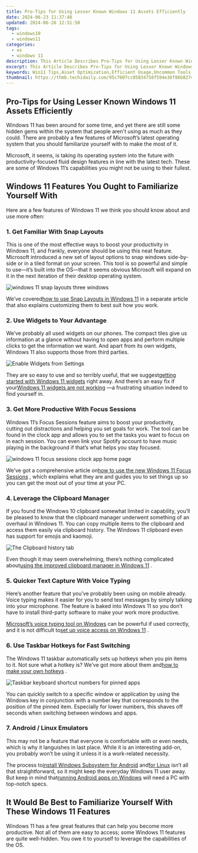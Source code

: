 ```yaml
---
title: Pro-Tips for Using Lesser Known Windows 11 Assets Efficiently
date: 2024-06-23 11:37:48
updated: 2024-06-26 12:51:50
tags:
  - windows10
  - windows11
categories:
  - os
  - windows 11
description: This Article Describes Pro-Tips for Using Lesser Known Windows 11 Assets Efficiently
excerpt: This Article Describes Pro-Tips for Using Lesser Known Windows 11 Assets Efficiently
keywords: Win11 Tips,Asset Optimization,Efficient Usage,Uncommon Tools,Resource Management,Windows Enhancement,Pro Tech Guide
thumbnail: https://thmb.techidaily.com/95c7607cc85834758f594e36f86b8274633568f32ba37267dd79e6e802f121e2.png
---
```


## Pro-Tips for Using Lesser Known Windows 11 Assets Efficiently

 Windows 11 has been around for some time, and yet there are still some hidden gems within the system that people aren't using as much as they could. There are probably a few features of Microsoft’s latest operating system that you should familiarize yourself with to make the most of it.

 Microsoft, it seems, is taking its operating system into the future with productivity-focused fluid design features in line with the latest tech. These are some of Windows 11’s capabilities you might not be using to their fullest.

## Windows 11 Features You Ought to Familiarize Yourself With

 Here are a few features of Windows 11 we think you should know about and use more often:

### 1\. Get Familiar With Snap Layouts

 This is one of the most effective ways to boost your productivity in Windows 11, and frankly, everyone should be using this neat feature. Microsoft introduced a new set of layout options to snap windows side-by-side or in a tiled format on your screen. This tool is so powerful and simple to use—it’s built into the OS—that it seems obvious Microsoft will expand on it in the next iteration of their desktop operating system.

![windows 11 snap layouts three windows](https://static1.makeuseofimages.com/wordpress/wp-content/uploads/2021/08/windows-11-snap-layouts-three-windows.jpg)

 We’ve covered[how to use Snap Layouts in Windows 11](https://www.makeuseof.com/how-to-use-snap-layouts-in-windows-11/) in a separate article that also explains customizing them to best suit how you work.

### 2\. Use Widgets to Your Advantage

 We’ve probably all used widgets on our phones. The compact tiles give us information at a glance without having to open apps and perform multiple clicks to get the information we want. And apart from its own widgets, Windows 11 also supports those from third parties.

![Enable Widgets from Settings](https://static1.makeuseofimages.com/wordpress/wp-content/uploads/2023/02/enable-widgets-from-settings.jpg)

 They are so easy to use and so terribly useful, that we suggest[getting started with Windows 11 widgets](https://www.makeuseof.com/windows-11-widgets-starter-tips/) right away. And there’s an easy fix if your[Windows 11 widgets are not working](https://www.makeuseof.com/windows-11-widgets-not-working/) —a frustrating situation indeed to find yourself in.

### 3\. Get More Productive With Focus Sessions

 Windows 11’s Focus Sessions feature aims to boost your productivity, cutting out distractions and helping you set goals for work. The tool can be found in the clock app and allows you to set the tasks you want to focus on in each session. You can even link your Spotify account to have music playing in the background if that’s what helps you stay focused.

![windows 11 focus sessions clock app home page](https://static1.makeuseofimages.com/wordpress/wp-content/uploads/2021/08/windows-11-focus-sessions-clock-app-home-page.jpg)

 We’ve got a comprehensive article on[how to use the new Windows 11 Focus Sessions](https://www.makeuseof.com/how-to-use-windows-11-focus-sessions/) , which explains what they are and guides you to set things up so you can get the most out of your time at your PC.

### 4\. Leverage the Clipboard Manager

 If you found the Windows 10 clipboard somewhat limited in capability, you’ll be pleased to know that the clipboard manager underwent something of an overhaul in Windows 11\. You can copy multiple items to the clipboard and access them easily via clipboard history. The Windows 11 clipboard even has support for emojis and kaomoji.

![The Clipboard history tab](https://static1.makeuseofimages.com/wordpress/wp-content/uploads/2021/11/the-clipboard-history-tab.png)

 Even though it may seem overwhelming, there’s nothing complicated about[using the improved clipboard manager in Windows 11](https://www.makeuseof.com/how-to-use-clipboard-manager-in-windows-11/) .

### 5\. Quicker Text Capture With Voice Typing

 Here’s another feature that you’ve probably been using on mobile already. Voice typing makes it easier for you to send text messages by simply talking into your microphone. The feature is baked into Windows 11 so you don’t have to install third-party software to make your work more productive.

[Microsoft’s voice typing tool on Windows](https://www.makeuseof.com/how-to-start-voice-typing-on-windows-11/) can be powerful if used correctly, and it is not difficult to[set up voice access on Windows 11](https://www.makeuseof.com/windows-11-enable-voice-access/) .

### 6\. Use Taskbar Hotkeys for Fast Switching

 The Windows 11 taskbar automatically sets up hotkeys when you pin items to it. Not sure what a hotkey is? We’ve got more about them and[how to make your own hotkeys](https://www.makeuseof.com/what-is-a-hotkey-how-to-make-custom/) .

![Taskbar keyboard shortcut numbers for pinned apps](https://static1.makeuseofimages.com/wordpress/wp-content/uploads/2022/08/keyboard-shortcut-numbers-1.jpg)

 You can quickly switch to a specific window or application by using the Windows key in conjunction with a number key that corresponds to the position of the pinned item. Especially for lower numbers, this shaves off seconds when switching between windows and apps.

### 7\. Android / Linux Emulators

 This may not be a feature that everyone is comfortable with or even needs, which is why it languishes in last place. While it is an interesting add-on, you probably won’t be using it unless it is a work-related necessity.

 The process to[install Windows Subsystem for Android](https://www.makeuseof.com/windows-11-sideload-android-apps/) and[for Linux](https://www.makeuseof.com/windows-11-install-run-bash/) isn’t all that straightforward, so it might keep the everyday Windows 11 user away. But keep in mind that[running Android apps on Windows](https://www.makeuseof.com/windows-11-android-system-requirements/) will need a PC with top-notch specs.

## It Would Be Best to Familiarize Yourself With These Windows 11 Features

 Windows 11 has a few great features that can help you become more productive. Not all of them are easy to access; some Windows 11 features are quite well-hidden. You owe it to yourself to leverage the capabilities of the OS.

<ins class="adsbygoogle"
     style="display:block"
     data-ad-format="autorelaxed"
     data-ad-client="ca-pub-7571918770474297"
     data-ad-slot="1223367746"></ins>



<ins class="adsbygoogle"
     style="display:block"
     data-ad-client="ca-pub-7571918770474297"
     data-ad-slot="8358498916"
     data-ad-format="auto"
     data-full-width-responsive="true"></ins>
